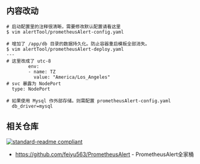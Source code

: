 ## 内容改动

```
# 启动配置里的注释很清晰，需要修改默认配置请看这里
$ vim alertTool/prometheusAlert-config.yaml
```

```
# 增加了 /app/db 目录的数据持久化。防止容器重启模板全部消失。
$ vim alertTool/prometheusAlert-deploy.yaml
---
# 这里改成了 utc-8
        env:
        - name: TZ
          value: "America/Los_Angeles"
# svc 暴露为 NodePort
  type: NodePort

# 如果使用 Mysql 作外部存储。则需配置 prometheusAlert-config.yaml
  db_driver=mysql

```
## 相关仓库
[![standard-readme compliant](https://img.shields.io/badge/readme%20style-standard-brightgreen.svg?style=flat-square)](https://github.com/RichardLitt/standard-readme)
* https://github.com/feiyu563/PrometheusAlert - PrometheusAlert全家桶